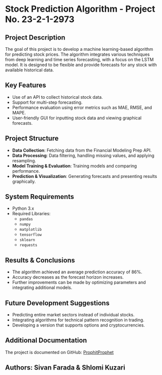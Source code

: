 # Stock Prediction Algorithm - Project No. 23-2-1-2973

## Project Description

The goal of this project is to develop a machine learning-based algorithm for predicting stock prices. The algorithm integrates various techniques from deep learning and time series forecasting, with a focus on the LSTM model. It is designed to be flexible and provide forecasts for any stock with available historical data.

## Key Features
- Use of an API to collect historical stock data.
- Support for multi-step forecasting.
- Performance evaluation using error metrics such as MAE, RMSE, and MAPE.
- User-friendly GUI for inputting stock data and viewing graphical forecasts.

## Project Structure
- **Data Collection**: Fetching data from the Financial Modeling Prep API.
- **Data Processing**: Data filtering, handling missing values, and applying resampling.
- **Model Training & Evaluation**: Training models and comparing performance.
- **Prediction & Visualization**: Generating forecasts and presenting results graphically.

## System Requirements
- Python 3.x
- Required Libraries:
  - `pandas`
  - `numpy`
  - `matplotlib`
  - `tensorflow`
  - `sklearn`
  - `requests`

## Results & Conclusions
- The algorithm achieved an average prediction accuracy of 86%.
- Accuracy decreases as the forecast horizon increases.
- Further improvements can be made by optimizing parameters and integrating additional models.

## Future Development Suggestions
- Predicting entire market sectors instead of individual stocks.
- Integrating algorithms for technical pattern recognition in trading.
- Developing a version that supports options and cryptocurrencies.

## Additional Documentation
The project is documented on GitHub: [ProphitProphet](https://github.com/sivanf8/ProphitProphet)

## Authors: Sivan Farada & Shlomi Kuzari

